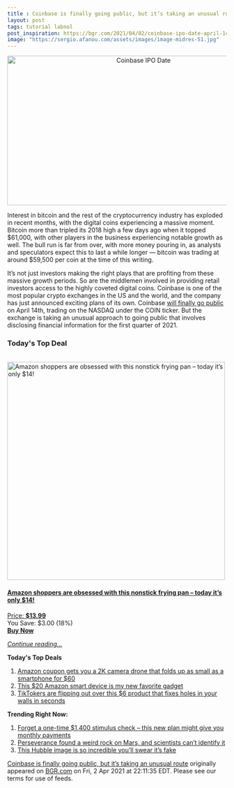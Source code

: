 ```yaml
---
title : Coinbase is finally going public, but it’s taking an unusual route
layout: post
tags: tutorial labnol
post_inspiration: https://bgr.com/2021/04/02/coinbase-ipo-date-april-14-price-shares/
image: "https://sergio.afanou.com/assets/images/image-midres-51.jpg"
---
```


<center><a href="https://bgr.com/2021/04/02/coinbase-ipo-date-april-14-price-shares/" class="bgr-rss-featured-image bgr-rss-test-class"><img loading="lazy" width="610" height="343" src="https://bgr.com/wp-content/uploads/2021/04/bitcoin-cryptocurrency-exchange.jpg?quality=70&amp;strip=all&amp;w=610" class="attachment-feed_normal size-feed_normal wp-post-image" alt="Coinbase IPO Date" loading="lazy" srcset="https://bgr.com/wp-content/uploads/2021/04/bitcoin-cryptocurrency-exchange.jpg 1600w, https://bgr.com/wp-content/uploads/2021/04/bitcoin-cryptocurrency-exchange.jpg?resize=150,84 150w, https://bgr.com/wp-content/uploads/2021/04/bitcoin-cryptocurrency-exchange.jpg?resize=300,169 300w, https://bgr.com/wp-content/uploads/2021/04/bitcoin-cryptocurrency-exchange.jpg?resize=768,432 768w, https://bgr.com/wp-content/uploads/2021/04/bitcoin-cryptocurrency-exchange.jpg?resize=1024,576 1024w, https://bgr.com/wp-content/uploads/2021/04/bitcoin-cryptocurrency-exchange.jpg?resize=1536,864 1536w, https://bgr.com/wp-content/uploads/2021/04/bitcoin-cryptocurrency-exchange.jpg?resize=610,343 610w, https://bgr.com/wp-content/uploads/2021/04/bitcoin-cryptocurrency-exchange.jpg?resize=664,374 664w, https://bgr.com/wp-content/uploads/2021/04/bitcoin-cryptocurrency-exchange.jpg?resize=1200,675 1200w, https://bgr.com/wp-content/uploads/2021/04/bitcoin-cryptocurrency-exchange.jpg?resize=782,440 782w, https://bgr.com/wp-content/uploads/2021/04/bitcoin-cryptocurrency-exchange.jpg?resize=827,465 827w, https://bgr.com/wp-content/uploads/2021/04/bitcoin-cryptocurrency-exchange.jpg?resize=800,450 800w" sizes="(max-width: 610px) 100vw, 610px" title="Coinbase IPO Date" /></a></center><p>Interest in bitcoin and the rest of the cryptocurrency industry has exploded in recent months, with the digital coins experiencing a massive moment. Bitcoin more than tripled its 2018 high a few days ago when it topped $61,000, with other players in the business experiencing notable growth as well. The bull run is far from over, with more money pouring in, as analysts and speculators expect this to last a while longer &mdash; bitcoin was trading at around $59,500 per coin at the time of this writing.</p>
<p>It&rsquo;s not just investors making the right plays that are profiting from these massive growth periods. So are the middlemen involved in providing retail investors access to the highly coveted digital coins. Coinbase is one of the most popular crypto exchanges in the US and the world, and the company has just announced exciting plans of its own. Coinbase <a href="https://blog.coinbase.com/coinbase-announces-effectiveness-of-registration-statement-and-anticipated-listing-date-of-its-1509b281f760">will finally go public</a> on April 14th, trading on the NASDAQ under the COIN ticker. But the exchange is taking an unusual approach to going public that involves disclosing financial information for the first quarter of 2021.</p>
<h3>Today's Top Deal</h3>
<p><a href="https://www.amazon.com/Carote-Stone-Derived-Non-Stick-Switzerland-Including/dp/B0732NXYNS?tag=b0c55topdeals-20"><br><img height="500px" width="500px" src="https://m.media-amazon.com/images/I/41WpDGJAThL.jpg" alt="Amazon shoppers are obsessed with this nonstick frying pan &ndash; today it&rsquo;s only $14!"><br></a></p>
<h4><a href="https://www.amazon.com/Carote-Stone-Derived-Non-Stick-Switzerland-Including/dp/B0732NXYNS?tag=b0c55rss-20">Amazon shoppers are obsessed with this nonstick frying pan &ndash; today it&rsquo;s only $14!</a></h4>
<p><a href="https://www.amazon.com/Carote-Stone-Derived-Non-Stick-Switzerland-Including/dp/B0732NXYNS?tag=b0c55rss-20">Price: <strong>$13.99</strong></a><br><span>You Save: $3.00 (18%)</span><br><strong><a href="https://www.amazon.com/Carote-Stone-Derived-Non-Stick-Switzerland-Including/dp/B0732NXYNS?tag=b0c55rss-20">Buy Now</a></strong></p>
<p><a href="https://bgr.com/2021/04/02/coinbase-ipo-date-april-14-price-shares/" class="more-link"><em>Continue reading...</em></a></p>

<p><strong>Today's Top Deals</strong></p>
<ol>
<li><a href="https://bgr.com/2021/04/01/drone-with-camera-on-amazon-prime-coupon-lowest-price/?utm_source=rss&#038;utm_campaign=topdeals">Amazon coupon gets you a 2K camera drone that folds up as small as a smartphone for $60</a></li>
<li><a href="https://bgr.com/2021/04/02/best-amazon-devices-dash-smart-shelf-deals/?utm_source=rss&#038;utm_campaign=topdeals">This $20 Amazon smart device is my new favorite gadget</a></li>
<li><a href="https://bgr.com/2021/04/02/how-to-fix-a-hole-in-the-wall-fast-and-cheap-amazon-prime-deal-3m-small-hole-repair-kit/?utm_source=rss&#038;utm_campaign=topdeals">TikTokers are flipping out over this $6 product that fixes holes in your walls in seconds</a></li>
</ol>

<p><strong>Trending Right Now:</strong></p>
<ol>
<li><a href="https://bgr.com/2021/04/02/new-stimulus-check-senate-democrats-want-recurring-covid-19-payments/">Forget a one-time $1,400 stimulus check &#8211; this new plan might give you monthly payments</a></li>
<li><a href="https://bgr.com/2021/04/01/mars-rock-perseverance-mystery/">Perseverance found a weird rock on Mars, and scientists can&#8217;t identify it</a></li>
<li><a href="https://bgr.com/2021/04/02/hubble-photo-veil-nebula/">This Hubble image is so incredible you&#8217;ll swear it&#8217;s fake</a></li>
</ol>
<p><a href="https://bgr.com/2021/04/02/coinbase-ipo-date-april-14-price-shares/">Coinbase is finally going public, but it&#8217;s taking an unusual route</a> originally appeared on <a href="http://bgr.com">BGR.com</a> on Fri, 2 Apr 2021 at 22:11:35 EDT. Please see our terms for use of feeds.</p>